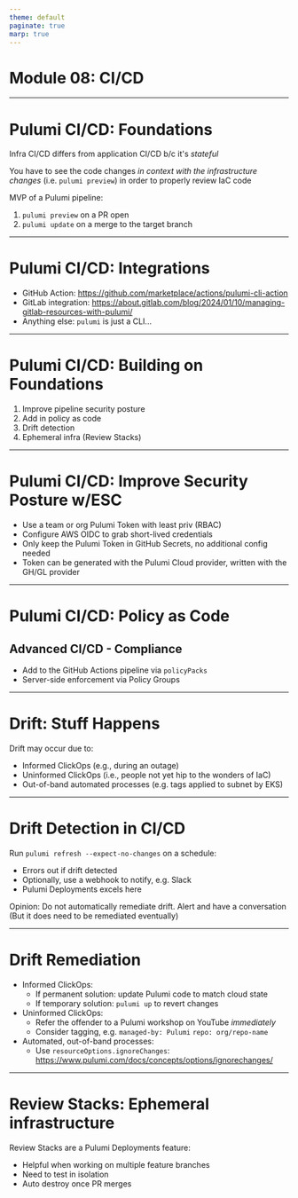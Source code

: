 ```yaml
---
theme: default
paginate: true
marp: true
---
```


# **Module 08: CI/CD**

---

# Pulumi CI/CD: Foundations

Infra CI/CD differs from application CI/CD b/c it's _stateful_

You have to see the code changes _in context with the infrastructure changes_ (i.e. `pulumi preview`) in order to properly review IaC code

MVP of a Pulumi pipeline:

1. `pulumi preview` on a PR open
1. `pulumi update` on a merge to the target branch

---

# Pulumi CI/CD: Integrations

- GitHub Action: <https://github.com/marketplace/actions/pulumi-cli-action>
- GitLab integration: <https://about.gitlab.com/blog/2024/01/10/managing-gitlab-resources-with-pulumi/>
- Anything else: `pulumi` is just a CLI...

---

# Pulumi CI/CD: Building on Foundations

1. Improve pipeline security posture
1. Add in policy as code
1. Drift detection
1. Ephemeral infra (Review Stacks)

---

# Pulumi CI/CD: Improve Security Posture w/ESC

- Use a team or org Pulumi Token with least priv (RBAC)
- Configure AWS OIDC to grab short-lived credentials
- Only keep the Pulumi Token in GitHub Secrets, no additional config needed
- Token can be generated with the Pulumi Cloud provider, written with the GH/GL provider

---

# Pulumi CI/CD: Policy as Code

## Advanced CI/CD - **Compliance**

- Add to the GitHub Actions pipeline via `policyPacks`
- Server-side enforcement via Policy Groups

---

# Drift: Stuff Happens

Drift may occur due to:

- Informed ClickOps (e.g., during an outage)
- Uninformed ClickOps (i.e., people not yet hip to the wonders of IaC)
- Out-of-band automated processes (e.g. tags applied to subnet by EKS)

---

# Drift Detection in CI/CD

Run `pulumi refresh --expect-no-changes` on a schedule:

- Errors out if drift detected
- Optionally, use a webhook to notify, e.g. Slack
- Pulumi Deployments excels here

Opinion: Do not automatically remediate drift. Alert and have a conversation (But it does need to be remediated eventually)

---

# Drift Remediation

- Informed ClickOps:
  - If permanent solution: update Pulumi code to match cloud state
  - If temporary solution: `pulumi up` to revert changes
- Uninformed ClickOps:
  - Refer the offender to a Pulumi workshop on YouTube _immediately_
  - Consider tagging, e.g. `managed-by: Pulumi` `repo: org/repo-name`
- Automated, out-of-band processes:
  - Use `resourceOptions.ignoreChanges`: <https://www.pulumi.com/docs/concepts/options/ignorechanges/>

---

# Review Stacks: Ephemeral infrastructure

Review Stacks are a Pulumi Deployments feature:

- Helpful when working on multiple feature branches
- Need to test in isolation
- Auto destroy once PR merges
